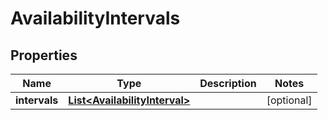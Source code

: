 

# AvailabilityIntervals


## Properties

| Name | Type | Description | Notes |
|------------ | ------------- | ------------- | -------------|
|**intervals** | [**List&lt;AvailabilityInterval&gt;**](AvailabilityInterval.md) |  |  [optional] |



